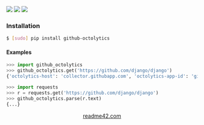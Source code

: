 <!--
https://readme42.com
-->


[![](https://img.shields.io/pypi/v/github-octolytics.svg?maxAge=3600)](https://pypi.org/project/github-octolytics/)
[![](https://img.shields.io/badge/License-Unlicense-blue.svg?longCache=True)](https://unlicense.org/)
[![](https://github.com/andrewp-as-is/github-octolytics.py/workflows/tests42/badge.svg)](https://github.com/andrewp-as-is/github-octolytics.py/actions)

### Installation
```bash
$ [sudo] pip install github-octolytics
```

#### Examples
```python
>>> import github_octolytics
>>> github_octolytics.get('https://github.com/django/django')
{'octolytics-host': 'collector.githubapp.com', 'octolytics-app-id': 'github', 'octolytics-event-url': 'https://collector.githubapp.com/github-external/browser_event', 'octolytics-dimension-request_id': '6C86:1AB6A:1553F2A:20148E0:5DB5986A', 'octolytics-dimension-region_edge': 'ams', 'octolytics-dimension-region_render': 'iad', 'octolytics-dimension-ga_id': '', 'octolytics-dimension-visitor_id': 6848789782742800491, 'octolytics-dimension-user_id': 27804, 'octolytics-dimension-user_login': 'django', 'octolytics-dimension-repository_id': 4164482, 'octolytics-dimension-repository_nwo': 'django/django', 'octolytics-dimension-repository_public': True, 'octolytics-dimension-repository_is_fork': False, 'octolytics-dimension-repository_network_root_id': 4164482, 'octolytics-dimension-repository_network_root_nwo': 'django/django', 'octolytics-dimension-repository_explore_github_marketplace_ci_cta_shown': False}

```

```python
>>> import requests
>>> r = requests.get('https://github.com/django/django')
>>> github_octolytics.parse(r.text)
{...}
```

<p align="center">
    <a href="https://readme42.com/">readme42.com</a>
</p>
